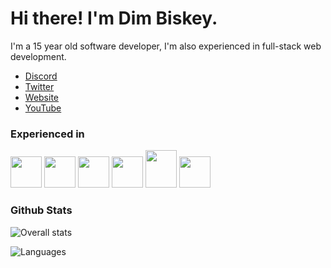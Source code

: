 # Hi there! I'm Dim Biskey.
I'm a 15 year old software developer, I'm also experienced in full-stack web development.
- [Discord](https://discord.gg/7sb5rpu)
- [Twitter](https://twitter.com/DevDim_)
- [Website](https://dimmy.xyz/)
- [YouTube](https://youtube.com/DevDim)

### Experienced in
<img src="https://cdn.onlinewebfonts.com/svg/img_565439.png" width="50px" height="50px"> <img src="https://image.flaticon.com/icons/png/512/36/36986.png" width="50px" height="50px"> <img src="https://image.flaticon.com/icons/png/512/152/152760.png" width="50px" height="50px"> <img src="https://cdn.iconscout.com/icon/free/png-512/javascript-2336958-1982839.png" width="50px" height="50px"> <img src="https://icon-library.com/images/php-icon/php-icon-6.jpg" width="50px" height="60px"> <img src="https://image.flaticon.com/icons/png/512/1822/1822920.png" width="50px" height="50px">

### Github Stats
![Overall stats](https://github-readme-stats.vercel.app/api?username=DimBis&theme=cobalt&show_icons=true&count_private=true)

![Languages](https://github-readme-stats.vercel.app/api/top-langs/?username=DimBis&theme=cobalt&show_icons=true&count_private=true)
